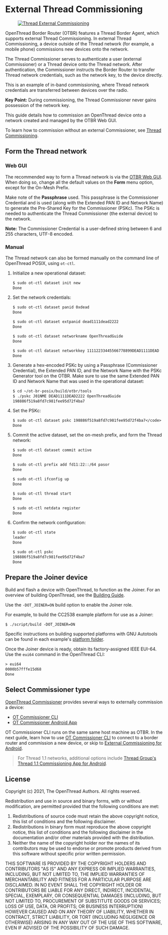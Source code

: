 # External Thread Commissioning

<figure class="attempt-right">
<a href="../images/thread-commissioning.png"><img src="../images/thread-commissioning.png" srcset="../images/thread-commissioning.png 1x, ../images/thread-commissioning_2x.png 2x" border="0" alt="Thread External Commissioning" /></a>
</figure>

OpenThread Border Router (OTBR) features a Thread Border Agent, which supports
external Thread Commissioning. In external Thread Commissioning, a device
outside of the Thread network (for example, a mobile phone) commissions new
devices onto the network.

The Thread Commissioner serves to authenticate a user (external Commissioner) or
a Thread device onto the Thread network. After authentication, the Commissioner
instructs the Border Router to transfer Thread network credentials, such as the
network key, to the device directly.

This is an example of in-band commissioning, where Thread network credentials
are transferred between devices over the radio.

**Key Point:** During commissioning, the Thread Commissioner never gains
possession of the network key.

This guide details how to commission an OpenThread device onto a network created
and managed by the OTBR Web GUI. 

To learn how to commission without an external Commissioner, see
[Thread Commissioning](../build/commissioning.md).

## Form the Thread network

### Web GUI

The recommended way to form a Thread network is via the [OTBR Web
GUI](https://openthread.io/guides/border-router/web-gui). When doing so, change
all the default values on the **Form** menu option, except for the On-Mesh
Prefix.

Make note of the **Passphrase** used. This passphrase is the Commissioner
Credential and is used (along with the Extended PAN ID and Network Name) to
generate the Pre-Shared Key for the Commissioner (PSKc). The PSKc is needed to
authenticate the Thread Commissioner (the external device) to the network.

**Note:** The Commissioner Credential is a user-defined string between 6
and 255 characters, UTF-8 encoded.

### Manual

The Thread network can also be formed manually on the command line of
OpenThread POSIX, using `ot-ctl`.

1.  Initialize a new operational dataset:

    ``` 
    $ sudo ot-ctl dataset init new
    Done
    ```
   
1.  Set the network credentials:

    ```  
    $ sudo ot-ctl dataset panid 0xdead
    Done
    ```
        
    ```
    $ sudo ot-ctl dataset extpanid dead1111dead2222
    Done
    ```
        
    ```
    $ sudo ot-ctl dataset networkname OpenThreadGuide
    Done
    ```
    
    ```       
    $ sudo ot-ctl dataset networkkey 11112233445566778899DEAD1111DEAD
    Done
    ```

1.  Generate a hex-encoded PSKc by using a Passphrase (Commissioner Credential),
    the Extended PAN ID, and the Network Name with the PSKc Generator tool on
    the OTBR. Make sure to use the same Extended PAN ID and Network Name that
    was used in the operational dataset:
    
    ```
    $ cd ~/ot-br-posix/build/otbr/tools
    $ ./pskc J01NME DEAD1111DEAD2222 OpenThreadGuide
    198886f519a8fd7c981fee95d72f4ba7
    ```
    
1.  Set the PSKc:

    ```
    $ sudo ot-ctl dataset pskc 198886f519a8fd7c981fee95d72f4ba7</code>
    Done
    ```
    
1.  Commit the active dataset, set the on-mesh prefix, and form the Thread
    network:

    ```
    $ sudo ot-ctl dataset commit active
    Done
    ```

    ```
    $ sudo ot-ctl prefix add fd11:22::/64 pasor
    Done
    ```
    
    ```
    $ sudo ot-ctl ifconfig up
    Done 
    ```

    ```
    $ sudo ot-ctl thread start
    Done
    ```
    
    ```
    $ sudo ot-ctl netdata register
    Done
    ```
    
1.  Confirm the network configuration:

    ```
    $ sudo ot-ctl state
    leader
    Done
    ```
    
    ```
    $ sudo ot-ctl pskc
    198886f519a8fd7c981fee95d72f4ba7
    Done
    ```

## Prepare the Joiner device

Build and flash a device with OpenThread, to function as the Joiner. For an
overview of building OpenThread, see the [Building Guide](../build/index.md).

Use the `-DOT_JOINER=ON` build option to enable the Joiner role.

For example, to build the CC2538 example platform for use as a Joiner:

```
$ ./script/build -DOT_JOINER=ON
```

Specific instructions on building supported platforms with GNU Autotools can be
found in each example's
[platform folder](https://github.com/openthread/openthread/tree/master/examples/platforms).

Once the Joiner device is ready, obtain its factory-assigned IEEE EUI-64. Use
the `eui64` command in the OpenThread CLI:

```
> eui64
0000b57fffe15d68
Done
```

## Select Commissioner type

[OpenThread Commissioner](https://openthread.io/guides/commissioner) provides several ways
to externally commission a device:

* [OT Commissioner CLI](https://openthread.io/guides/commissioner/build) 
* [OT Commissioner Android App](https://github.com/openthread/ot-commissioner/tree/master/android)

OT Commissioner CLI runs on the same same host machine as OTBR. In the next
guide, learn how to use [OT Commissioner CLI](ot-commissioner-cli.md) to connect
to a border router and commission a new device, or skip to [External
Commissioning for Android](ot-commissioner-andriod.md).

> For Thread 1.1 networks, additional options include [Thread Group's Thread 1.1
> Commissioning App for Android](ot-commissioner-andriod.md#thread-group-android-app).

## License

Copyright (c) 2021, The OpenThread Authors.
All rights reserved.

Redistribution and use in source and binary forms, with or without
modification, are permitted provided that the following conditions are met:
1. Redistributions of source code must retain the above copyright
   notice, this list of conditions and the following disclaimer.
2. Redistributions in binary form must reproduce the above copyright
   notice, this list of conditions and the following disclaimer in the
   documentation and/or other materials provided with the distribution.
3. Neither the name of the copyright holder nor the
   names of its contributors may be used to endorse or promote products
   derived from this software without specific prior written permission.

THIS SOFTWARE IS PROVIDED BY THE COPYRIGHT HOLDERS AND CONTRIBUTORS "AS IS"
AND ANY EXPRESS OR IMPLIED WARRANTIES, INCLUDING, BUT NOT LIMITED TO, THE
IMPLIED WARRANTIES OF MERCHANTABILITY AND FITNESS FOR A PARTICULAR PURPOSE
ARE DISCLAIMED. IN NO EVENT SHALL THE COPYRIGHT HOLDER OR CONTRIBUTORS BE
LIABLE FOR ANY DIRECT, INDIRECT, INCIDENTAL, SPECIAL, EXEMPLARY, OR
CONSEQUENTIAL DAMAGES (INCLUDING, BUT NOT LIMITED TO, PROCUREMENT OF
SUBSTITUTE GOODS OR SERVICES; LOSS OF USE, DATA, OR PROFITS; OR BUSINESS
INTERRUPTION) HOWEVER CAUSED AND ON ANY THEORY OF LIABILITY, WHETHER IN
CONTRACT, STRICT LIABILITY, OR TORT (INCLUDING NEGLIGENCE OR OTHERWISE)
ARISING IN ANY WAY OUT OF THE USE OF THIS SOFTWARE, EVEN IF ADVISED OF THE
POSSIBILITY OF SUCH DAMAGE.

